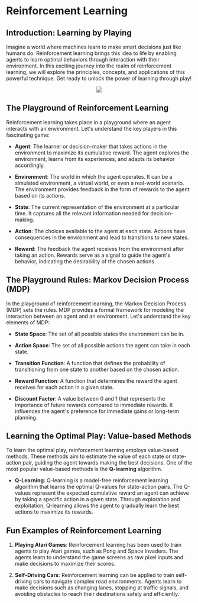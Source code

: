 
# Reinforcement Learning

## Introduction: Learning by Playing
Imagine a world where machines learn to make smart decisions just like humans do. Reinforcement learning brings this idea to life by enabling agents to learn optimal behaviors through interaction with their environment. In this exciting journey into the realm of reinforcement learning, we will explore the principles, concepts, and applications of this powerful technique. Get ready to unlock the power of learning through play!
<p align="center"><img src="https://editor.analyticsvidhya.com/uploads/496302.jpg" ></p>

## The Playground of Reinforcement Learning
Reinforcement learning takes place in a playground where an agent interacts with an environment. Let's understand the key players in this fascinating game:

- **Agent**: The learner or decision-maker that takes actions in the environment to maximize its cumulative reward. The agent explores the environment, learns from its experiences, and adapts its behavior accordingly.

- **Environment**: The world in which the agent operates. It can be a simulated environment, a virtual world, or even a real-world scenario. The environment provides feedback in the form of rewards to the agent based on its actions.

- **State**: The current representation of the environment at a particular time. It captures all the relevant information needed for decision-making.

- **Action**: The choices available to the agent at each state. Actions have consequences in the environment and lead to transitions to new states.

- **Reward**: The feedback the agent receives from the environment after taking an action. Rewards serve as a signal to guide the agent's behavior, indicating the desirability of the chosen actions.

## The Playground Rules: Markov Decision Process (MDP)
In the playground of reinforcement learning, the Markov Decision Process (MDP) sets the rules. MDP provides a formal framework for modeling the interaction between an agent and an environment. Let's understand the key elements of MDP:

- **State Space**: The set of all possible states the environment can be in.

- **Action Space**: The set of all possible actions the agent can take in each state.

- **Transition Function**: A function that defines the probability of transitioning from one state to another based on the chosen action.

- **Reward Function**: A function that determines the reward the agent receives for each action in a given state.

- **Discount Factor**: A value between 0 and 1 that represents the importance of future rewards compared to immediate rewards. It influences the agent's preference for immediate gains or long-term planning.

## Learning the Optimal Play: Value-based Methods
To learn the optimal play, reinforcement learning employs value-based methods. These methods aim to estimate the value of each state or state-action pair, guiding the agent towards making the best decisions. One of the most popular value-based methods is the **Q-learning** algorithm.

- **Q-Learning**: Q-learning is a model-free reinforcement learning algorithm that learns the optimal Q-values for state-action pairs. The Q-values represent the expected cumulative reward an agent can achieve by taking a specific action in a given state. Through exploration and exploitation, Q-learning allows the agent to gradually learn the best actions to maximize its rewards.

## Fun Examples of Reinforcement Learning

1. **Playing Atari Games**: Reinforcement learning has been used to train agents to play Atari games, such as Pong and Space Invaders. The agents learn to understand the game screens as raw pixel inputs and make decisions to maximize their scores.

2. **Self-Driving Cars**: Reinforcement learning can be applied to train self-driving cars to navigate complex road environments. Agents learn to make decisions such as changing lanes, stopping at traffic signals, and avoiding obstacles to reach their destinations safely and efficiently.

